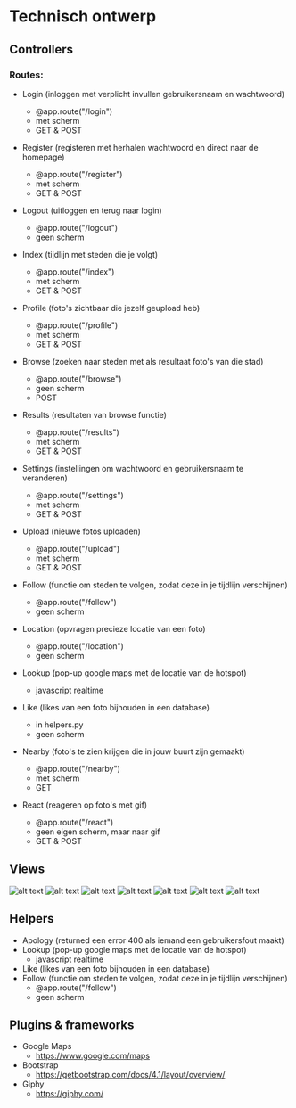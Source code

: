 # Technisch ontwerp

## Controllers
### Routes:
- Login (inloggen met verplicht invullen gebruikersnaam en wachtwoord)
    - @app.route("/login")
    - met scherm
    - GET & POST

- Register (registeren met herhalen wachtwoord en direct naar de homepage)
    - @app.route("/register")
    - met scherm
    - GET & POST

- Logout (uitloggen en terug naar login)
    - @app.route("/logout")
    - geen scherm

- Index (tijdlijn met steden die je volgt)
    - @app.route("/index")
    - met scherm
    - GET & POST

- Profile (foto's zichtbaar die jezelf geupload heb)
    - @app.route("/profile")
    - met scherm
    - GET & POST

- Browse (zoeken naar steden met als resultaat foto's van die stad)
    - @app.route("/browse")
    - geen scherm
    - POST

- Results (resultaten van browse functie)
    - @app.route("/results")
    - met scherm
    - GET & POST

- Settings (instellingen om wachtwoord en gebruikersnaam te veranderen)
    - @app.route("/settings")
    - met scherm
    - GET & POST

- Upload (nieuwe fotos uploaden)
    - @app.route("/upload")
    - met scherm
    - GET & POST

- Follow (functie om steden te volgen, zodat deze in je tijdlijn verschijnen)
    - @app.route("/follow")
    - geen scherm

- Location (opvragen precieze locatie van een foto)
    - @app.route("/location")
    - geen scherm

- Lookup (pop-up google maps met de locatie van de hotspot)
    - javascript realtime

- Like (likes van een foto bijhouden in een database)
    - in helpers.py
    - geen scherm

- Nearby (foto's te zien krijgen die in jouw buurt zijn gemaakt)
    - @app.route("/nearby")
    - met scherm
    - GET

- React (reageren op foto's met gif)
    - @app.route("/react")
    - geen eigen scherm, maar naar gif
    - GET & POST

## Views

![alt text](schetsen/register.jpeg "Register")
![alt text](schetsen/login.jpeg "Login")
![alt text](schetsen/index.jpeg "Index")
![alt text](schetsen/profile.jpeg "Profile")
![alt text](schetsen/hotspot.jpeg "Hotspots")
![alt text](schetsen//maps.jpeg "Map")
![alt text](schetsen/settings.jpeg "Settings")

## Helpers
- Apology (returned een error 400 als iemand een gebruikersfout maakt)
- Lookup (pop-up google maps met de locatie van de hotspot)
    - javascript realtime
- Like (likes van een foto bijhouden in een database)
- Follow (functie om steden te volgen, zodat deze in je tijdlijn verschijnen)
    - @app.route("/follow")
    - geen scherm

## Plugins & frameworks
- Google Maps
    - https://www.google.com/maps
- Bootstrap
    - https://getbootstrap.com/docs/4.1/layout/overview/
-  Giphy
    - https://giphy.com/

